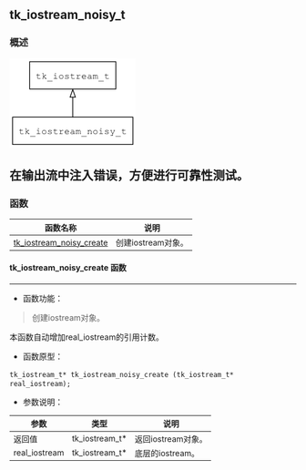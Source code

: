 ## tk\_iostream\_noisy\_t
### 概述
![image](images/tk_iostream_noisy_t_0.png)

在输出流中注入错误，方便进行可靠性测试。
----------------------------------
### 函数
<p id="tk_iostream_noisy_t_methods">

| 函数名称 | 说明 | 
| -------- | ------------ | 
| <a href="#tk_iostream_noisy_t_tk_iostream_noisy_create">tk\_iostream\_noisy\_create</a> | 创建iostream对象。 |
#### tk\_iostream\_noisy\_create 函数
-----------------------

* 函数功能：

> <p id="tk_iostream_noisy_t_tk_iostream_noisy_create">创建iostream对象。

本函数自动增加real_iostream的引用计数。

* 函数原型：

```
tk_iostream_t* tk_iostream_noisy_create (tk_iostream_t* real_iostream);
```

* 参数说明：

| 参数 | 类型 | 说明 |
| -------- | ----- | --------- |
| 返回值 | tk\_iostream\_t* | 返回iostream对象。 |
| real\_iostream | tk\_iostream\_t* | 底层的iostream。 |
